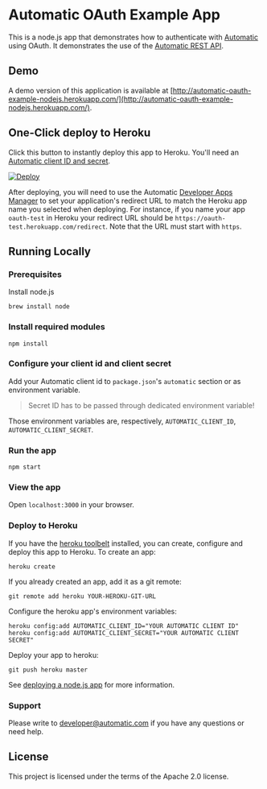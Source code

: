 # Automatic OAuth Example App

This is a node.js app that demonstrates how to authenticate with [Automatic](http://automatic.com) using OAuth. It demonstrates the use of the [Automatic REST API](http://developer.automatic.com).

## Demo

A demo version of this application is available at [http://automatic-oauth-example-nodejs.herokuapp.com/](http://automatic-oauth-example-nodejs.herokuapp.com/).

## One-Click deploy to Heroku

Click this button to instantly deploy this app to Heroku. You'll need an [Automatic client ID and secret](http://developer.automatic.com).

[![Deploy](https://www.herokucdn.com/deploy/button.png)](https://heroku.com/deploy)

After deploying, you will need to use the Automatic [Developer Apps Manager](https://developer.automatic.com/my-apps/) to set your application's redirect URL to match the Heroku app name you selected when deploying. For instance, if you name your app `oauth-test` in Heroku your redirect URL should be `https://oauth-test.herokuapp.com/redirect`. Note that the URL must start with `https`.

## Running Locally

### Prerequisites

Install node.js

    brew install node

### Install required modules

    npm install

### Configure your client id and client secret

Add your Automatic client id to `package.json`'s `automatic` section or as environment variable.

> Secret ID has to be passed through dedicated environment variable!

Those environment variables are, respectively, `AUTOMATIC_CLIENT_ID`, `AUTOMATIC_CLIENT_SECRET`.

### Run the app

    npm start

### View the app

Open `localhost:3000` in your browser.

### Deploy to Heroku

If you have the [heroku toolbelt](https://toolbelt.heroku.com/) installed, you can create, configure and deploy this app to Heroku.  To create an app:

    heroku create

If you already created an app, add it as a git remote:

    git remote add heroku YOUR-HEROKU-GIT-URL

Configure the heroku app's environment variables:

    heroku config:add AUTOMATIC_CLIENT_ID="YOUR AUTOMATIC CLIENT ID"
    heroku config:add AUTOMATIC_CLIENT_SECRET="YOUR AUTOMATIC CLIENT SECRET"

Deploy your app to heroku:

    git push heroku master

See [deploying a node.js app](https://devcenter.heroku.com/articles/getting-started-with-nodejs#introduction) for more information.

### Support

Please write to developer@automatic.com if you have any questions or need help.

## License

This project is licensed under the terms of the Apache 2.0 license.
